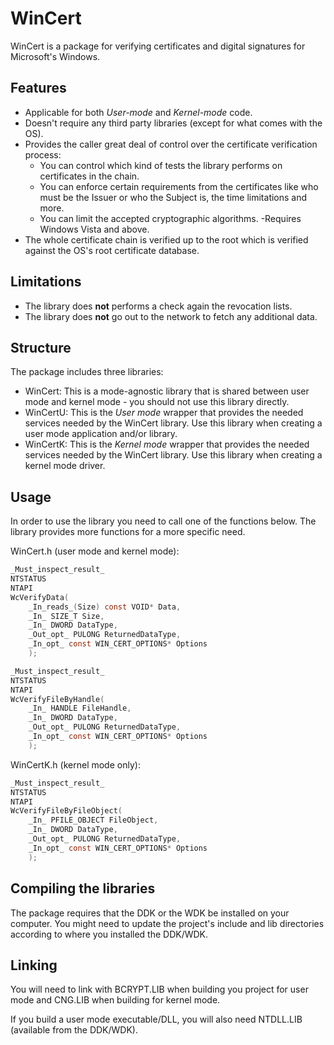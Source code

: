 # WinCert
WinCert is a package for verifying certificates and digital signatures for Microsoft's Windows.

## Features
- Applicable for both _User-mode_ and _Kernel-mode_ code.
- Doesn't require any third party libraries (except for what comes with the OS).
- Provides the caller great deal of control over the certificate verification process:
  - You can control which kind of tests the library performs on certificates in the chain.
  - You can enforce certain requirements from the certificates like who must be the Issuer or who the Subject is, the time limitations and more.
  - You can limit the accepted cryptographic algorithms.
-Requires Windows Vista and above.
- The whole certificate chain is verified up to the root which is verified against the OS's root certificate database.

## Limitations
- The library does **not** performs a check again the revocation lists.
- The library does **not** go out to the network to fetch any additional data.

## Structure
The package includes three libraries:
- WinCert: This is a mode-agnostic library that is shared between user mode and kernel mode - you should not use this library directly.
- WinCertU: This is the *User mode* wrapper that provides the needed services needed by the WinCert library. Use this library when creating a user mode application and/or library.
- WinCertK: This is the *Kernel mode* wrapper that provides the needed services needed by the WinCert library. Use this library when creating a kernel mode driver.

## Usage
In order to use the library you need to call one of the functions below.
The library provides more functions for a more specific need.

WinCert.h (user mode and kernel mode):
```c
_Must_inspect_result_
NTSTATUS
NTAPI
WcVerifyData(
    _In_reads_(Size) const VOID* Data,
    _In_ SIZE_T Size,
    _In_ DWORD DataType,
    _Out_opt_ PULONG ReturnedDataType,
    _In_opt_ const WIN_CERT_OPTIONS* Options
    );

_Must_inspect_result_
NTSTATUS
NTAPI
WcVerifyFileByHandle(
    _In_ HANDLE FileHandle,
    _In_ DWORD DataType,
    _Out_opt_ PULONG ReturnedDataType,
    _In_opt_ const WIN_CERT_OPTIONS* Options
    );
```

WinCertK.h (kernel mode only):
```c
_Must_inspect_result_
NTSTATUS
NTAPI
WcVerifyFileByFileObject(
    _In_ PFILE_OBJECT FileObject,
    _In_ DWORD DataType,
    _Out_opt_ PULONG ReturnedDataType,
    _In_opt_ const WIN_CERT_OPTIONS* Options
    );
```

## Compiling the libraries
The package requires that the DDK or the WDK be installed on your computer. You might need to update the project's
include and lib directories according to where you installed the DDK/WDK.

## Linking
You will need to link with BCRYPT.LIB when building you project for user mode and CNG.LIB when building for kernel mode.

If you build a user mode executable/DLL, you will also need NTDLL.LIB (available from the DDK/WDK).
